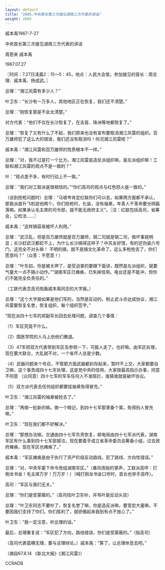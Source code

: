 ```yaml
---
layout: default
title: "2605.中央首长第三次接见湖南三方代表的讲话"
weight: 2605
---
```


戚本禹1967-7-27

中央首长第三次接见湖南三方代表的讲话

周恩来 戚本禹

1967.07.27

〖时间：7.27日凌晨2：15～5：45，地点：人民大会堂。参加接见的首长：周总理、戚本禹、杨成武。〗

总理：“湘江风雷有多少人？”

叶卫东：“长沙有一万多人，其他地区正在恢复，我们还不清楚。”

总理：“刚恢复那是不会太清楚。”

对方代表：“他们不仅在长沙恢复了，在吉首、珠洲等地都恢复了。”

总理：“恢复了又有什么了不起，我们原来也没有宣布要取消湘江风雷的组织。百万雄师犯了这么大的错误，我们还没有取消吗！何况湘江风雷呢？”

戚本禹：“湘江风雷和百万雄师的性质根本不一样。”

总理：“对，我不过是打一个比方。湘江风雷是造反派组织嘛，是左派组织嘛！工联和湘江风雷的观点不是一致的？”

叶：“观点差不多，有时行动上不一致。”

总理：“我们对工联派是很相信的。”“你们高司的观点与红色怒火是一致的。”

（谈到抢枪问题时）总理：“马坡岑肯定红联你们可以去，如果两方面都不承认，那我派直升飞机捉他两个。你们抢枪时，化装，没有袖章。年青人干革命要光明磊落嘛。如果承认毛主席的司令部，就不能无政府主义”。〖注：红联包括高司，省筹会，公检法……〗

戚本禹：“这样搞容易被坏人利用。”

总理：“武汉乱，但是百万雄师就是百万雄师，钢二司就是钢二司，做坏事就明显；长沙赶武汉都赶不上，为什么长沙搞得这样子？中苏友好馆，有的还伪装六号门，这完全不对头嘛！ 不明的搞，就不是搞文化革命了。这么多枪抢去了，你们愿意吗？”（众答：不愿意！）

总理：“叶东初，你是被关押了，是受迫害的要跟下面讲，既然是左派组织，就要气量大一点不搞小动作。”“湖南军区已瘫痪，已失掉信用。电台还是不能冲，但你们不能完全负责任的。”

（工联代表念高司炮轰戚本禹同志的大字报。）

总理：“这个大字报如果是他们写的，当然是反动的。制止武斗亦达成协议，湘江风雷要恢复名誉，恢复组织，每个组织签字。”

“现在派四十七军的郑副军长回去处理问题，调查几个事情：

（1）军区究竟干什么。

（2）围医学院的人马上劝他们撤退。

（3）47军把双方代表带到军区去参观一下，可能人走了。也好嘛。由军区处理，现在要大联合，大乱就不对，一个省坏人总是少数。

（4）武器问题来个号召，不管那方面武器都封存起来，暂时不上交，大家都要自卫嘛，这个事责成四十七军处理，这是党中央的信用，大家按最高指示办事，同意不同意 （众同意）四十七军的军车任何人不准阻拦，谁搞谁就是破坏协议。

（5）双方派代表去任何组织都要挂袖章免得冒充。”

叶卫东：“湘江风雷的袖章被抢去了。”

总理：“再做一批新的嘛。做一个暗记，到四十七军那里备个案，免得别人冒充嘛。”

叶卫东：“现在我们都不好解决。”

总理：“那想办法嘛。交通由四十七军负责恢复，邮电局由四十七军派代表，湖南军区有什么事到四十七军部接洽，现在要着手成立省革命委员会筹备小组，过去政府瘫痪，现在军区也瘫痪了。”

戚本禹：“军区瘫痪是由于执行了资产阶级反动路线，犯了路线、方向性错误。”

总理：“对，中央军委下命令改组湖南军区。”（暴风雨般的掌声，工联派高呼：打倒龙书金！毛主席万岁！万万岁！）（喊打倒龙书金口号时，首长也举手高呼）。

高司：“军区与我们无关。”

总理：“你们是受蒙蔽的。”（高司找叶卫东吵，并骂叶是反动头目）

总理：“叶卫东同志不要吵了，恢复名誉了嘛，你是造反派嘛，要宽宏大量嘛，不要因我们支持了你们，你们胜利了，就骄傲起来我到有点不放心了。”

叶卫东：“我一定注意，听总理的话。”

最后，总理重复说：“军区犯了方向，路线错误，你们是受蒙蔽的。”（指高司）

（高司代表蛮横无理，要与总理辩论。）戚本禹：“算了，让总理休息去吧。”

（摘自67.8.14 《新北大报》《湘江风雷》）

CCRADB

